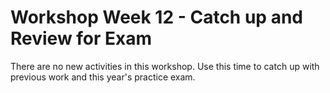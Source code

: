 # Workshop Week 12 - Catch up and Review for Exam

There are no new activities in this workshop. Use this time to catch up with previous work and this year's practice exam.
